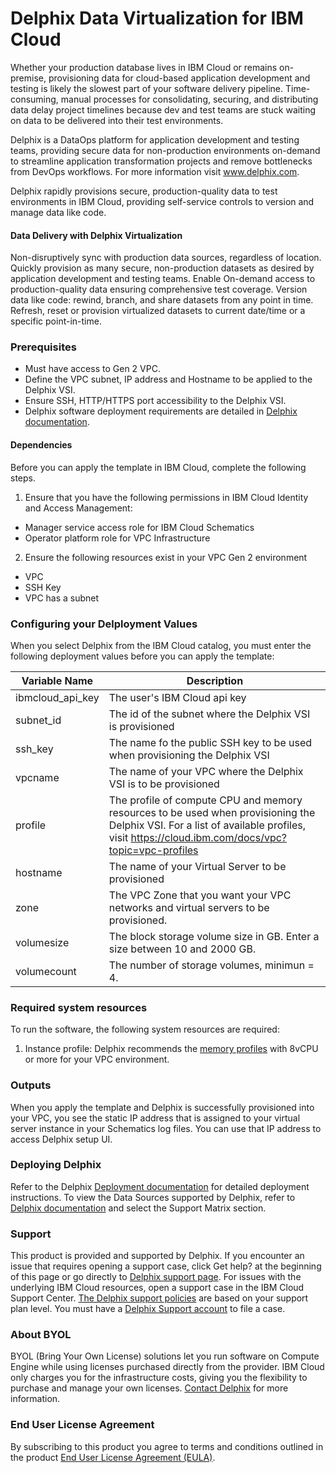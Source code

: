 # Delphix Data Virtualization for IBM Cloud
Whether your production database lives in IBM Cloud or remains on-premise, provisioning data for cloud-based application development and testing is likely the slowest part of your software delivery pipeline. Time-consuming, manual processes for consolidating, securing, and distributing data delay project timelines because dev and test teams are stuck waiting on data to be delivered into their test environments.  

Delphix is a DataOps platform for application development and testing teams, providing secure data for non-production environments on-demand to streamline application transformation projects and remove bottlenecks from DevOps workflows. For more information visit www.delphix.com.

Delphix rapidly provisions secure, production-quality data to test environments in IBM Cloud, providing self-service controls to version and manage data like code.

#### Data Delivery with Delphix Virtualization
Non-disruptively sync with production data sources, regardless of location.
Quickly provision as many secure, non-production datasets as desired by application development and testing teams.
Enable On-demand access to production-quality data ensuring comprehensive test coverage.
Version data like code:  rewind, branch, and share datasets from any point in time.
Refresh, reset or provision virtualized datasets to current date/time or a specific point-in-time.

### Prerequisites
- Must have access to Gen 2 VPC.
- Define the VPC subnet, IP address and Hostname to be applied to the Delphix VSI.
- Ensure SSH, HTTP/HTTPS port accessibility to the Delphix VSI.
- Delphix software deployment requirements are detailed in [Delphix documentation](https://docs.delphix.com).					

#### Dependencies
Before you can apply the template in IBM Cloud, complete the following steps.

1. Ensure that you have the following permissions in IBM Cloud Identity and Access Management:
- Manager service access role for IBM Cloud Schematics
- Operator platform role for VPC Infrastructure
2. Ensure the following resources exist in your VPC Gen 2 environment
- VPC
- SSH Key
- VPC has a subnet

### Configuring your Delployment Values

When you select Delphix from the IBM Cloud catalog, you must enter the following deployment values before you can apply the template: 

|  Variable Name   | Description        |
|------------------|--------------------|
|ibmcloud_api_key | The user's IBM Cloud api key |
|subnet_id | The id of the subnet where the Delphix VSI is provisioned |
|ssh_key | The name fo the public SSH key to be used when provisioning the Delphix VSI |
|vpcname | The name of your VPC where the Delphix VSI is to be provisioned |
|profile | The profile of compute CPU and memory resources to be used when provisioning the Delphix VSI. For a list of available profiles, visit https://cloud.ibm.com/docs/vpc?topic=vpc-profiles |
|hostname | The name of your Virtual Server to be provisioned |
|zone | The VPC Zone that you want your VPC networks and virtual servers to be provisioned. |
|volumesize | The block storage volume size in GB. Enter a size between 10 and 2000 GB. |
|volumecount| The number of storage volumes, minimun = 4. |

### Required system resources			
To run the software, the following system resources are required:		
1. Instance profile: Delphix recommends the [memory profiles](https://cloud.ibm.com/docs/vpc?topic=vpc-profiles#memory) with 8vCPU or more for your VPC environment. 

### Outputs
When you apply the template and Delphix is successfully provisioned into your VPC, you see the static IP address that is assigned to your virtual server instance in your Schematics log files. You can use that IP address to access Delphix setup UI. 

### Deploying Delphix

Refer to the Delphix [Deployment documentation](https://docs.delphix.com/docs/deployment) for detailed deployment instructions.	
To view the Data Sources supported by Delphix, refer to [Delphix documentation](https://docs.delphix.com) and select the Support Matrix section.	

### Support	
This product is provided and supported by Delphix. If you encounter an issue that requires opening a support case, click Get help? at the beginning of this page or go directly to [Delphix support page](https://support.delphix.com). For issues with the underlying IBM Cloud resources, open a support case in the IBM Cloud Support Center. [The Delphix support policies](https://support.delphix.com/Support_Policies_and_Technical_Bulletins/Support_Policies/Delphix_Support_Policies_(KBA1504)) are based on your support plan level. You must have a [Delphix Support account](https://support.delphix.com/Support_Policies_and_Technical_Bulletins/Support_Policies/Customer_Support_User_Account_Registration_Policy_(KBA1028)) to file a case.

### About BYOL
BYOL (Bring Your Own License) solutions let you run software on Compute Engine while using licenses purchased directly from the provider. IBM Cloud only charges you for the infrastructure costs, giving you the flexibility to purchase and manage your own licenses. [Contact Delphix](https://www.delphix.com/company/contact) for more information.
 
### End User License Agreement
By subscribing to this product you agree to terms and conditions outlined in the product [End User License Agreement (EULA)](https://www.delphix.com/sites/default/files/2019-04/Delphix-Product-License-and-Services-Agreement-Commercial.pdf).
